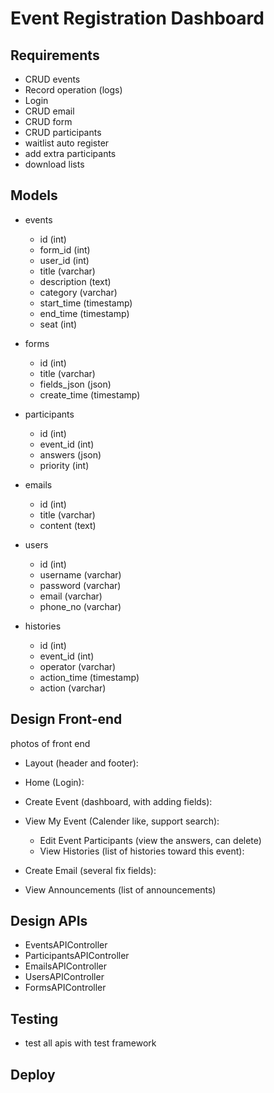 # Event Registration Dashboard

## Requirements 
* CRUD events
* Record operation (logs)
* Login
* CRUD email
* CRUD form
* CRUD participants
* waitlist auto register
* add extra participants
* download lists 

## Models
* events
    * id (int)
    * form_id (int)
    * user_id (int)
    * title (varchar)
    * description (text)
    * category (varchar)
    * start_time (timestamp)
    * end_time (timestamp)
    * seat (int)

* forms
    * id (int)
    * title (varchar)
    * fields_json (json)
    * create_time (timestamp)
* participants
    * id (int)
    * event_id (int)
    * answers (json)
    * priority (int)
* emails
    * id (int)
    * title (varchar)
    * content (text)
* users
    * id (int)
    * username (varchar)
    * password (varchar)
    * email (varchar)
    * phone_no (varchar)
* histories
    * id (int)
    * event_id (int)
    * operator (varchar)
    * action_time (timestamp)
    * action (varchar)
## Design Front-end
photos of front end
* Layout (header and footer):


* Home (Login):


* Create Event (dashboard, with adding fields):


* View My Event (Calender like, support search):

    * Edit Event Participants (view the answers, can delete)
    * View Histories (list of histories toward this event):

* Create Email (several fix fields):

* View Announcements (list of announcements)



## Design APIs
* EventsAPIController
* ParticipantsAPIController
* EmailsAPIController
* UsersAPIController
* FormsAPIController

## Testing
* test all apis with test framework

## Deploy